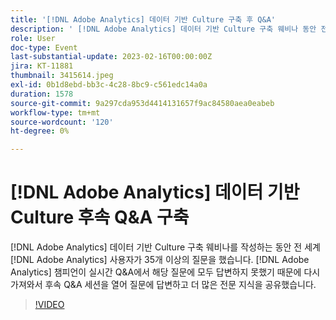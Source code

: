 ```yaml
---
title: '[!DNL Adobe Analytics] 데이터 기반 Culture 구축 후 Q&A'
description: ' [!DNL Adobe Analytics] 데이터 기반 Culture 구축 웨비나 동안 전 세계  [!DNL Adobe Analytics] 명의 사용자가 35개 이상의 질문을 했습니다.  [!DNL Adobe Analytics] 챔피언이 실시간 Q&A에서 이러한 질문에 모두 답변하지 못했기 때문에 질문을 다시 가져와서 후속 Q&A 세션을 열어 질문에 답변하고 더 많은 전문 지식을 공유했습니다.'
role: User
doc-type: Event
last-substantial-update: 2023-02-16T00:00:00Z
jira: KT-11881
thumbnail: 3415614.jpeg
exl-id: 0b1d8ebd-bb3c-4c28-8bc9-c561edc14a0a
duration: 1578
source-git-commit: 9a297cda953d4414131657f9ac84580aea0eabeb
workflow-type: tm+mt
source-wordcount: '120'
ht-degree: 0%

---
```


# [!DNL Adobe Analytics] 데이터 기반 Culture 후속 Q&amp;A 구축

[!DNL Adobe Analytics] 데이터 기반 Culture 구축 웨비나를 작성하는 동안 전 세계 [!DNL Adobe Analytics] 사용자가 35개 이상의 질문을 했습니다. [!DNL Adobe Analytics] 챔피언이 실시간 Q&amp;A에서 해당 질문에 모두 답변하지 못했기 때문에 다시 가져와서 후속 Q&amp;A 세션을 열어 질문에 답변하고 더 많은 전문 지식을 공유했습니다.

>[!VIDEO](https://video.tv.adobe.com/v/3415614/?quality=12&learn=on)
